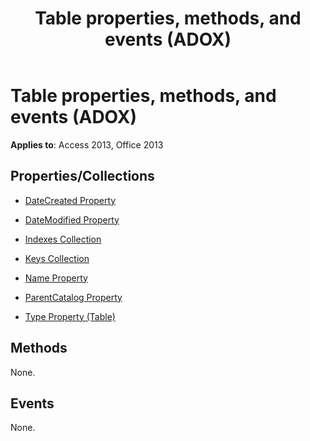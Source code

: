 ﻿---
title: Table properties, methods, and events (ADOX)
TOCTitle: Properties, Methods, and Events
ms:assetid: c1bb1a4b-92dc-25ee-5ab2-be6bbe713e8a
ms:mtpsurl: https://msdn.microsoft.com/library/JJ249942(v=office.15)
ms:contentKeyID: 48547535
ms.date: 09/18/2015
mtps_version: v=office.15
---

# Table properties, methods, and events (ADOX)


**Applies to**: Access 2013, Office 2013

## Properties/Collections

- [DateCreated Property](datecreated-property-adox.md)

- [DateModified Property](datemodified-property-adox.md)

- [Indexes Collection](indexes-collection-adox.md)

- [Keys Collection](keys-collection-adox.md)

- [Name Property](name-property-adox.md)

- [ParentCatalog Property](parentcatalog-property-adox.md)

- [Type Property (Table)](https://msdn.microsoft.com/library/jj250042\(v=office.15\))

## Methods

None.

## Events

None.

